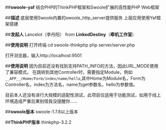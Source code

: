 ﻿##**swoole-yaf**
结合PHP的ThinkPHP框架和Swoole扩展的高性能PHP Web框架


##**描述**
底层使用Swoole内置的swoole_http_server提供服务
上层应用使用Yaf框架搭建

##**发起人**
Lancelot（李丹阳） from **LinkedDestiny**（**牵机工作室**）

##**使用说明**
打开终端
cd swoole-thinkphp
php server/server.php

打开浏览器，输入http://localhost:9501

##**使用说明**
因为目前还没有找到支持PATH_INFO的方法，因此URL_MODE使用了兼容模式。
在跳转到其他Controller时，需要指定Module，例如`__APP__/Home/Form/index/name/hello`,其中Home为Module名，Form为Controller名，index为方法名，name为get参数名，hello为参数值。

目前本人还没有进行大规模的适配性测试，此项目仅适用于功能测试，如用于线上环境造成严重后果别怪我没提醒你……

##**swoole版本**
swoole-1.7.8以上版本

##**ThinkPHP版本**
thinkphp-3.2.2